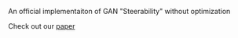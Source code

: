 
An official implementaiton of GAN "Steerability" without optimization 

Check out our [paper](https://arxiv.org/pdf/2012.05328.pdf) 






